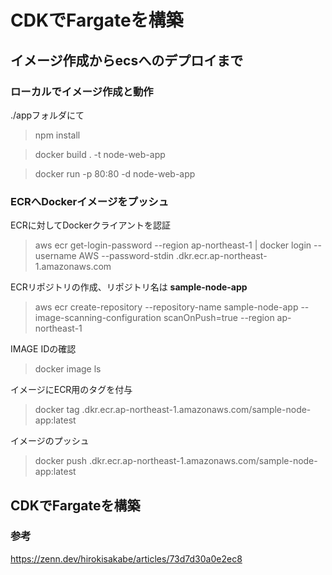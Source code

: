# CDKでFargateを構築

## イメージ作成からecsへのデプロイまで

### ローカルでイメージ作成と動作
./appフォルダにて
> npm install

> docker build . -t node-web-app

> docker run -p 80:80 -d node-web-app

### ECRへDockerイメージをプッシュ

ECRに対してDockerクライアントを認証
> aws ecr get-login-password --region ap-northeast-1 | docker login --username AWS --password-stdin <AWSACCOUNTID>.dkr.ecr.ap-northeast-1.amazonaws.com

ECRリポジトリの作成、リポジトリ名は **sample-node-app**

> aws ecr create-repository --repository-name sample-node-app --image-scanning-configuration scanOnPush=true --region ap-northeast-1

IMAGE IDの確認
> docker image ls

イメージにECR用のタグを付与
> docker tag <ImageTagID> <AWSACCOUNTID>.dkr.ecr.ap-northeast-1.amazonaws.com/sample-node-app:latest

イメージのプッシュ
> docker push <AWSACCOUNTID>.dkr.ecr.ap-northeast-1.amazonaws.com/sample-node-app:latest

## CDKでFargateを構築

### 参考
https://zenn.dev/hirokisakabe/articles/73d7d30a0e2ec8